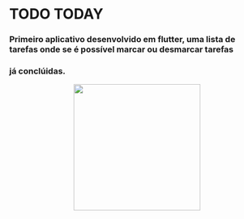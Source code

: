 # TODO TODAY
### Primeiro aplicativo desenvolvido em flutter, uma lista de tarefas onde se é possível marcar ou desmarcar tarefas
### já conclúidas.
<p align="center">
  <img src="https://user-images.githubusercontent.com/40878232/65739634-68e7b580-e0bc-11e9-9999-97f3a26dc4b3.jpeg" width="250">
</p>